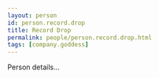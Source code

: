 ```yaml
---
layout: person
id: person.record.drop
title: Record Drop
permalink: people/person.record.drop.html
tags: [company.goddess]
---
```


Person details...